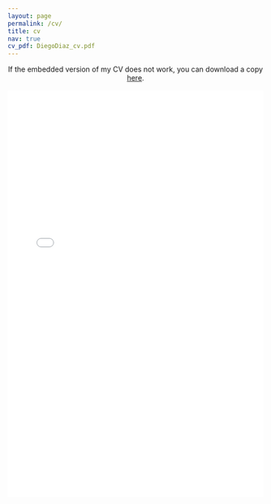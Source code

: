 ```yaml
---
layout: page 
permalink: /cv/
title: cv
nav: true
cv_pdf: DiegoDiaz_cv.pdf
---
```


<center>
If the embedded version of my CV does not work, you can download a copy <a href="/assets/pdf/DiegoDiaz_cv.pdf" target="_blank">here</a>.
</center>

<br>

<center>
<object data="/assets/pdf/DiegoDiaz_cv.pdf#view=FitH&pagemode=none" width="100%" height="800px" type="application/pdf">
    <embed src="/assets/pdf/DiegoDiaz_cv.pdf#view=FitH&pagemode=none" width="100%" height="800px" type="application/pdf" />
</object>
</center>
